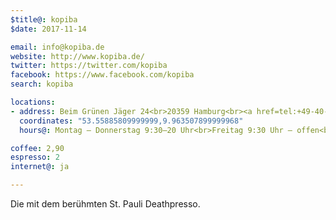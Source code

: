 ```yaml
---
$title@: kopiba
$date: 2017-11-14

email: info@kopiba.de
website: http://www.kopiba.de/
twitter: https://twitter.com/kopiba
facebook: https://www.facebook.com/kopiba
search: kopiba

locations:
- address: Beim Grünen Jäger 24<br>20359 Hamburg<br><a href=tel:+49-40-343824>040-343824</a>
  coordinates: "53.55885809999999,9.963507899999968"
  hours@: Montag – Donnerstag 9:30–20 Uhr<br>Freitag 9:30 Uhr – offen<br>Samstag 9 Uhr – offen<br>Sonntag 10–20 Uhr

coffee: 2,90
espresso: 2
internet@: ja

---
```

Die mit dem berühmten St. Pauli Deathpresso.